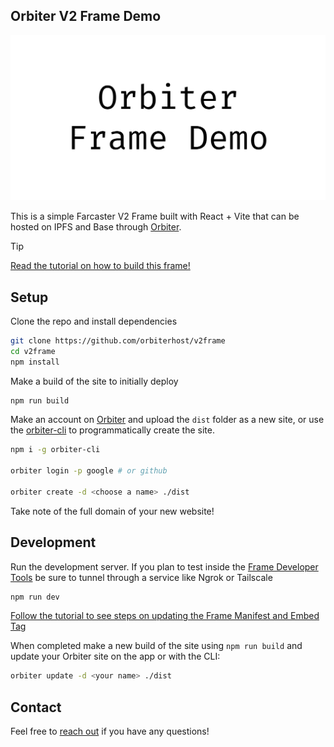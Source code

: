## Orbiter V2 Frame Demo

![cover](./public/image.png)

This is a simple Farcaster V2 Frame built with React + Vite that can be hosted on IPFS and Base through [Orbiter](https://orbiter.host).

> [!TIP]
> [Read the tutorial on how to build this frame!](https://orbiter.host/blog/how-to-deploy-a-v2-frame-on-orbiter)

## Setup

Clone the repo and install dependencies

```bash
git clone https://github.com/orbiterhost/v2frame
cd v2frame
npm install
```

Make a build of the site to initially deploy

```bash
npm run build
```

Make an account on [Orbiter](https://app.orbiter.host) and upload the `dist` folder as a new site, or use the [orbiter-cli](https://github.com/orbiterhost/orbiter-cli) to programmatically create the site.

```bash
npm i -g orbiter-cli

orbiter login -p google # or github

orbiter create -d <choose a name> ./dist
```

Take note of the full domain of your new website!

## Development

Run the development server. If you plan to test inside the [Frame Developer Tools](https://warpcast.com/~/developers/frames) be sure to tunnel through a service like Ngrok or Tailscale

```bash
npm run dev
```

[Follow the tutorial to see steps on updating the Frame Manifest and Embed Tag](https://orbiter.host/blog/how-to-deploy-a-v2-frame-on-orbiter)

When completed make a new build of the site using `npm run build` and update your Orbiter site on the app or with the CLI:

```bash
orbiter update -d <your name> ./dist
```

## Contact

Feel free to [reach out](mailto:steve@orbiter.host,justin@orbiter.host) if you have any questions!
